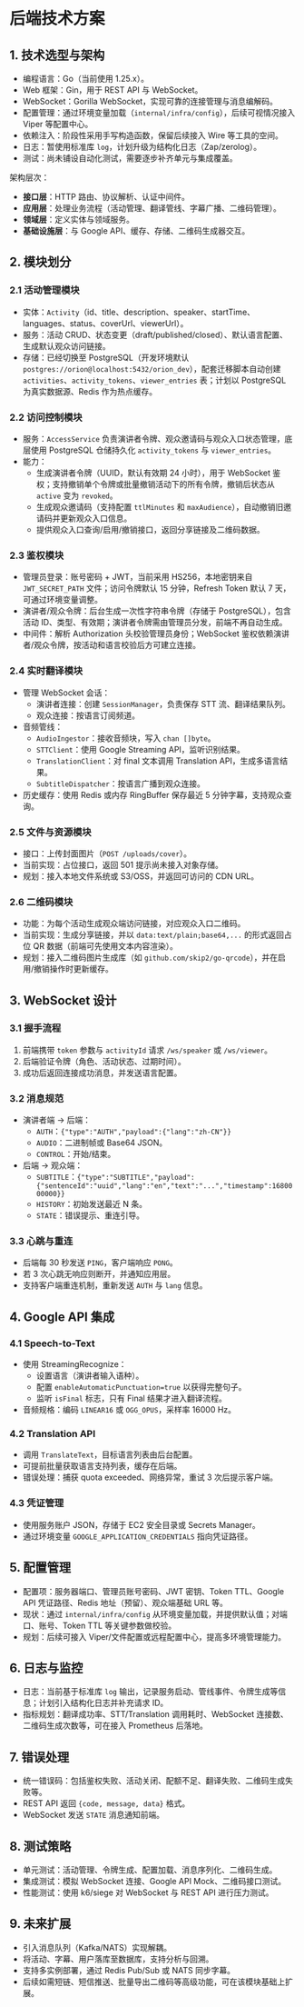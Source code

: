 # 后端技术方案

## 1. 技术选型与架构
- 编程语言：Go（当前使用 1.25.x）。
- Web 框架：Gin，用于 REST API 与 WebSocket。
- WebSocket：Gorilla WebSocket，实现可靠的连接管理与消息编解码。
- 配置管理：通过环境变量加载（`internal/infra/config`），后续可视情况接入 Viper 等配置中心。
- 依赖注入：阶段性采用手写构造函数，保留后续接入 Wire 等工具的空间。
- 日志：暂使用标准库 `log`，计划升级为结构化日志（Zap/zerolog）。
- 测试：尚未铺设自动化测试，需要逐步补齐单元与集成覆盖。

架构层次：
- **接口层**：HTTP 路由、协议解析、认证中间件。
- **应用层**：处理业务流程（活动管理、翻译管线、字幕广播、二维码管理）。
- **领域层**：定义实体与领域服务。
- **基础设施层**：与 Google API、缓存、存储、二维码生成器交互。

## 2. 模块划分
### 2.1 活动管理模块
- 实体：`Activity`（id、title、description、speaker、startTime、languages、status、coverUrl、viewerUrl）。
- 服务：活动 CRUD、状态变更（draft/published/closed）、默认语言配置、生成默认观众访问链接。
- 存储：已经切换至 PostgreSQL（开发环境默认 `postgres://orion@localhost:5432/orion_dev`），配套迁移脚本自动创建 `activities`、`activity_tokens`、`viewer_entries` 表；计划以 PostgreSQL 为真实数据源、Redis 作为热点缓存。

### 2.2 访问控制模块
- 服务：`AccessService` 负责演讲者令牌、观众邀请码与观众入口状态管理，底层使用 PostgreSQL 仓储持久化 `activity_tokens` 与 `viewer_entries`。
- 能力：
  - 生成演讲者令牌（UUID，默认有效期 24 小时），用于 WebSocket 鉴权；支持撤销单个令牌或批量撤销活动下的所有令牌，撤销后状态从 `active` 变为 `revoked`。
  - 生成观众邀请码（支持配置 `ttlMinutes` 和 `maxAudience`），自动撤销旧邀请码并更新观众入口信息。
  - 提供观众入口查询/启用/撤销接口，返回分享链接及二维码数据。

### 2.3 鉴权模块
- 管理员登录：账号密码 + JWT，当前采用 HS256，本地密钥来自 `JWT_SECRET_PATH` 文件；访问令牌默认 15 分钟，Refresh Token 默认 7 天，可通过环境变量调整。
- 演讲者/观众令牌：后台生成一次性字符串令牌（存储于 PostgreSQL），包含活动 ID、类型、有效期；演讲者令牌需由管理员分发，前端不再自动生成。
- 中间件：解析 Authorization 头校验管理员身份；WebSocket 鉴权依赖演讲者/观众令牌，按活动和语言校验后方可建立连接。

### 2.4 实时翻译模块
- 管理 WebSocket 会话：
  - 演讲者连接：创建 `SessionManager`，负责保存 STT 流、翻译结果队列。
  - 观众连接：按语言订阅频道。
- 音频管线：
  - `AudioIngestor`：接收音频块，写入 `chan []byte`。
  - `STTClient`：使用 Google Streaming API，监听识别结果。
  - `TranslationClient`：对 final 文本调用 Translation API，生成多语言结果。
  - `SubtitleDispatcher`：按语言广播到观众连接。
- 历史缓存：使用 Redis 或内存 RingBuffer 保存最近 5 分钟字幕，支持观众查询。

### 2.5 文件与资源模块
- 接口：上传封面图片（`POST /uploads/cover`）。
- 当前实现：占位接口，返回 501 提示尚未接入对象存储。
- 规划：接入本地文件系统或 S3/OSS，并返回可访问的 CDN URL。

### 2.6 二维码模块
- 功能：为每个活动生成观众端访问链接，对应观众入口二维码。
- 当前实现：生成分享链接，并以 `data:text/plain;base64,...` 的形式返回占位 QR 数据（前端可先使用文本内容渲染）。
- 规划：接入二维码图片生成库（如 `github.com/skip2/go-qrcode`），并在启用/撤销操作时更新缓存。

## 3. WebSocket 设计
### 3.1 握手流程
1. 前端携带 `token` 参数与 `activityId` 请求 `/ws/speaker` 或 `/ws/viewer`。
2. 后端验证令牌（角色、活动状态、过期时间）。
3. 成功后返回连接成功消息，并发送语言配置。

### 3.2 消息规范
- 演讲者端 → 后端：
  - `AUTH`：`{"type":"AUTH","payload":{"lang":"zh-CN"}}`
  - `AUDIO`：二进制帧或 Base64 JSON。
  - `CONTROL`：开始/结束。
- 后端 → 观众端：
  - `SUBTITLE`：`{"type":"SUBTITLE","payload":{"sentenceId":"uuid","lang":"en","text":"...","timestamp":1680000000}}`
  - `HISTORY`：初始发送最近 N 条。
  - `STATE`：错误提示、重连引导。

### 3.3 心跳与重连
- 后端每 30 秒发送 `PING`，客户端响应 `PONG`。
- 若 3 次心跳无响应则断开，并通知应用层。
- 支持客户端重连机制，重新发送 `AUTH` 与 `lang` 信息。

## 4. Google API 集成
### 4.1 Speech-to-Text
- 使用 StreamingRecognize：
  - 设置语言（演讲者输入语种）。
  - 配置 `enableAutomaticPunctuation=true` 以获得完整句子。
  - 监听 `isFinal` 标志，只有 Final 结果才进入翻译流程。
- 音频规格：编码 `LINEAR16` 或 `OGG_OPUS`，采样率 16000 Hz。

### 4.2 Translation API
- 调用 `TranslateText`，目标语言列表由后台配置。
- 可提前批量获取语言支持列表，缓存在后端。
- 错误处理：捕获 quota exceeded、网络异常，重试 3 次后提示客户端。

### 4.3 凭证管理
- 使用服务账户 JSON，存储于 EC2 安全目录或 Secrets Manager。
- 通过环境变量 `GOOGLE_APPLICATION_CREDENTIALS` 指向凭证路径。

## 5. 配置管理
- 配置项：服务器端口、管理员账号密码、JWT 密钥、Token TTL、Google API 凭证路径、Redis 地址（预留）、观众端基础 URL 等。
- 现状：通过 `internal/infra/config` 从环境变量加载，并提供默认值；对端口、账号、Token TTL 等关键参数做校验。
- 规划：后续可接入 Viper/文件配置或远程配置中心，提高多环境管理能力。

## 6. 日志与监控
- 日志：当前基于标准库 `log` 输出，记录服务启动、管线事件、令牌生成等信息；计划引入结构化日志并补充请求 ID。
- 指标规划：翻译成功率、STT/Translation 调用耗时、WebSocket 连接数、二维码生成次数等，可在接入 Prometheus 后落地。

## 7. 错误处理
- 统一错误码：包括鉴权失败、活动关闭、配额不足、翻译失败、二维码生成失败等。
- REST API 返回 `{code, message, data}` 格式。
- WebSocket 发送 `STATE` 消息通知前端。

## 8. 测试策略
- 单元测试：活动管理、令牌生成、配置加载、消息序列化、二维码生成。
- 集成测试：模拟 WebSocket 连接、Google API Mock、二维码接口测试。
- 性能测试：使用 k6/siege 对 WebSocket 与 REST API 进行压力测试。

## 9. 未来扩展
- 引入消息队列（Kafka/NATS）实现解耦。
- 将活动、字幕、用户落库至数据库，支持分析与回溯。
- 支持多实例部署，通过 Redis Pub/Sub 或 NATS 同步字幕。
- 后续如需短链、短信推送、批量导出二维码等高级功能，可在该模块基础上扩展。
